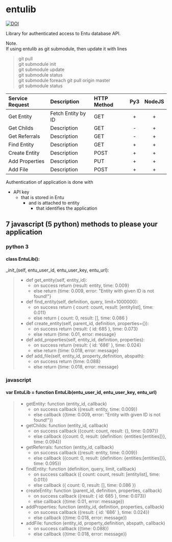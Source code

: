 entulib
=======
[![DOI](https://zenodo.org/badge/6763/mitselek/entulib.png)](http://dx.doi.org/10.5281/zenodo.12356)


Library for authenticated access to Entu database API.

Note.  
If using entulib as git submodule, then update it with lines
> git pull  
> git submodule init  
> git submodule update  
> git submodule status  
> git submodule foreach git pull origin master  
> git submodule status  

| Service Request | Description | HTTP Method | Py3 | NodeJS
|:---- |:---- |:---- |:---:|:---:|
| Get Entity | Fetch Entity by ID | GET | + | + |
| Get Childs | Description | GET | - | + |
| Get Referrals | Description | GET | - | + |
| Find Entity | Description | GET | + | + |
| Create Entity | Description | POST | + | + |
| Add Properties | Description | PUT | + | + |
| Add File | Description | POST | + | + |


Authentication of application is done with
    
  - API key
    - that is stored in Entu
      - and is attached to entity
        - that identifies the application
    

## 7 javascript (5 python) methods to please your application

### python 3
#### class EntuLib():
\__init__(self, entu_user_id, entu_user_key, entu_url):  
>
>  - def get_entity(self, entity_id):  
>    - on success return {result: entity, time: 0.009}
>    - else return {time: 0.009, error: "Entity with given ID is not found!"}
>  - def find_entity(self, definition, query, limit=1000000):
>    - on success return { count: count, result: [entitylist], time: 0.011}
>    - else return { count: 0, result: [], time: 0.086 }
>  - def create_entity(self, parent_id, definition, properties={}):
>    - on success return {result: { id: 685 }, time: 0.073}
>    - else return {time: 0.01, error: message}
>  - def add_properties(self, entity_id, definition, properties):
>    - on success return {result: { id: '686' }, time: 0.024}
>    - else return {time: 0.018, error: message}
>  - def add_file(self, entity_id, property_definition, abspath):
>    - on success return {time: 0.088}
>    - else return {time: 0.018, error: message}


### javascript
#### var EntuLib = function EntuLib(entu_user_id, entu_user_key, entu_url)
> - getEntity: function (entity_id, callback)
>    - on success callback ({result: entity, time: 0.009})
>    - else callback ({time: 0.009, error: "Entity with given ID is not found!"})
> - getChilds: function (entity_id, callback)
>    - on success callback ({count: count, result: {}, time: 0.097})
>    - else callback ({count: 0, result: {definition: {entities:[entities]}}, time: 0.094})
> - getReferrals: function (entity_id, callback)
>    - on success callback ({result: entity, time: 0.009})
>    - else callback ({count: 0, result: {definition: {entities:[entities]}}, time: 0.095})
> - findEntity: function (definition, query, limit, callback)
>    - on success callback ({ count: count, result: [entitylist], time: 0.011})
>    - else callback ({ count: 0, result: [], time: 0.086 })
> - createEntity: function (parent_id, definition, properties, callback)
>    - on success callback ({result: { id: 685 }, time: 0.073})
>    - else callback ({time: 0.01, error: message})
> - addProperties: function (entity_id, definition, properties, callback)
>    - on success callback ({result: { id: '686' }, time: 0.024})
>    - else callback ({time: 0.018, error: message})
> - addFile: function (entity_id, property_definition, abspath, callback)
>    - on success callback ({time: 0.088})
>    - else callback ({time: 0.018, error: message})
